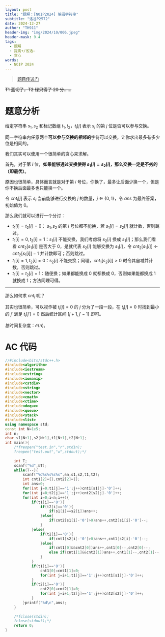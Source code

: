 ```yaml
---
layout: post
title: "题解：[NOIP2024] 编辑字符串"
subtitle: "洛谷P2572"
date: 2024-12-27
author: "TH911"
header-img: "img/2024/10/006.jpeg"
header-mask: 0.4
tags:
  - 题解
  - 提高+/省选−
  - 贪心
words:
  - NOIP 2024
---
```


> [题目传送门](https://www.luogu.com.cn/problem/P11361)

~~T1 蓝切了，T2 绿只得了 20 分......~~

# 题意分析

给定字符串 $s_1,s_2$ 和标记数组 $t_1,t_2$，$t_i[j]$ 表示 $s_i$ 的第 $j$ 位是否可以参与交换。

同一字符串内任意两个**可以参与交换的相邻的**字符可以交换，让你求出最多有多少位是相同的。

我们其实可以使用一个很简单的贪心来求解。

首先，对于第 $i$ 位，**如果能够通过交换使得 $s_1[i]=s_2[i]$，那么交换一定是不劣的（即最优）**。

原因也很简单，具体而言就是对于第 $i$ 号位，你换了，最多让后面少换一个，但是你不换后面最多也只能换一个。

令 $cnt_i[j]$ 表示 $s_i$ 当前能够进行交换的 $j$ 的数量，$j\in\{0,1\}$，令 $ans$ 为最终答案，初始值为 $0$。

那么我们就可以进行一个分讨：

* $t_1[i]=t_2[i]=0$： $s_1,s_2$ 的第 $i$ 号位都不能换，若 $s_1[i]=s_2[i]$ 就计数，否则跳过。
* $t_1[i]=0,t_2[i]=1$：$s_1[i]$ 不能交换，我们考虑将 $s_2[i]$ 换成 $s_1[i]$；那么我们看看 $cnt_2[s_1[i]]$ 是否大于 $0$，是就代表 $s_2[i]$ 能够交换为 $s_1[i]$，令 $cnt_2[s_1[i]]\leftarrow cnt_2[s_1[i]]-1$ 并计数即可；否则跳过。
* $t_1[i]=1,t_2[i]=0$：$s_2[i]$ 不能交换；同理，$cnt_1[s_2[i]]>0$ 时令其自减并计数，否则跳过。
* $t_1[i]=t_2[i]=1$：随便换；如果都能换成 $0$ 就都换成 $0$，否则如果能都换成 $1$ 就换成 $1$；方法同理可得。

***

那么如何求 $cnt_i$ 呢？

其实也很简单，可以视作被 $t_i[j]=0$ 的 $j$ 分为了一段一段，在 $t_i[j]=0$ 时找到最小的 $j'$ 满足 $t_i[j']=0$ 然后统计区间 $[j+1,j'-1]$ 即可。

总时间复杂度：$\mathcal O(n)$。

# AC 代码

```cpp
//#include<bits/stdc++.h>
#include<algorithm>
#include<iostream>
#include<cstring>
#include<iomanip>
#include<cstdio>
#include<string>
#include<vector>
#include<cmath>
#include<ctime>
#include<deque>
#include<queue>
#include<stack>
#include<list>
using namespace std;
const int N=1e5;
int n;
char s1[N+1],s2[N+1],t1[N+1],t2[N+1];
int main(){
	/*freopen("test.in","r",stdin);
	freopen("test.out","w",stdout);*/
	
	int T;
	scanf("%d",&T);
	while(T--){
		scanf("%d%s%s%s%s",&n,s1,s2,t1,t2);
		int cnt1[2]={},cnt2[2]={};
		int ans=0;
		for(int j=0;t1[j]=='1';j++)cnt1[s1[j]-'0']++;
		for(int j=0;t2[j]=='1';j++)cnt2[s2[j]-'0']++;
		for(int i=0;i<n;i++){
			if(t1[i]=='0'){
				if(t2[i]=='0'){
					if(s1[i]==s2[i])ans++;
				}else{
					if(cnt2[s1[i]-'0']>0)ans++,cnt2[s1[i]-'0']--;
				}
			}else{
				if(t2[i]=='0'){
					if(cnt1[s2[i]-'0']>0)ans++,cnt1[s2[i]-'0']--;
				}else{
					if(cnt1[0]&&cnt2[0])ans++,cnt1[0]--,cnt2[0]--;
					else if(cnt1[1]&&cnt2[1])ans++,cnt1[1]--,cnt2[1]--;
				}
			}
			if(t1[i]=='0'){
				cnt1[0]=cnt1[1]=0;
				for(int j=i+1;t1[j]=='1';j++)cnt1[s1[j]-'0']++;
			}
			if(t2[i]=='0'){
				cnt2[0]=cnt2[1]=0;
				for(int j=i+1;t2[j]=='1';j++)cnt2[s2[j]-'0']++;
			}
		}printf("%d\n",ans);
	}
	
	/*fclose(stdin);
	fclose(stdout);*/
	return 0;
}
```

